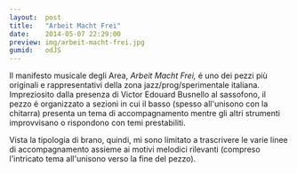 ```yaml
---
layout:  post
title:   "Arbeit Macht Frei"
date:    2014-05-07 22:29:00
preview: img/arbeit-macht-frei.jpg
gumid:   odJS
---
```


Il manifesto musicale degli Area, *Arbeit Macht Frei,* é uno dei pezzi più
originali e rappresentativi della zona jazz/prog/sperimentale italiana.
Impreziosito dalla presenza di Victor Edouard Busnello al sassofono, il pezzo é
organizzato a sezioni in cui il basso (spesso all'unisono con la chitarra)
presenta un tema di accompagnamento mentre gli altri strumenti improvvisano o
rispondono con temi prestabiliti.

Vista la tipologia di brano, quindi, mi sono limitato a trascrivere le varie
linee di accompagnamento assieme ai motivi melodici rilevanti (compreso
l'intricato tema all'unisono verso la fine del pezzo).
